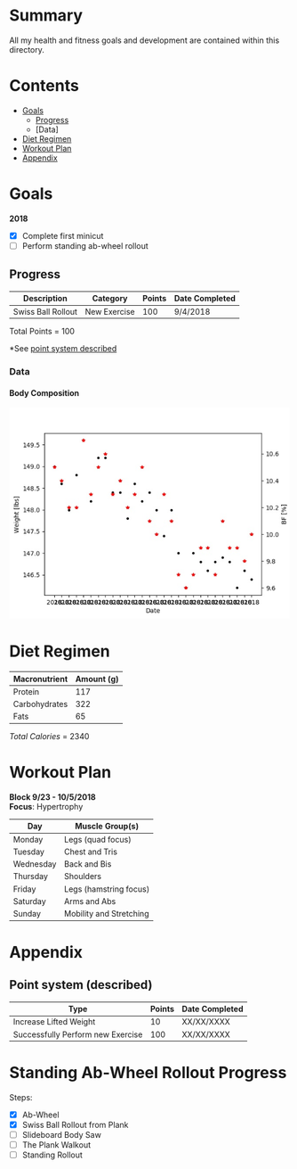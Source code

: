 # Summary
All my health and fitness goals and development are contained within this directory.

# Contents
- [Goals](./#goals)
  - [Progress](./#progress)
  - [Data]
- [Diet Regimen](./#diet-regimen)
- [Workout Plan](./#workout-plan)
- [Appendix](./#appendix)

# Goals
**2018**
- [X] Complete first minicut
- [ ] Perform standing ab-wheel rollout

## Progress
| Description | Category | Points | Date Completed |
| --- | --- | --- | --- |
| Swiss Ball Rollout | New Exercise | 100 | 9/4/2018 |

Total Points = 100

\*See [point system described](./#point-system-described)
### Data
#### Body Composition
![alt text](./body_comp.jpg?raw=true)

# Diet Regimen

Macronutrient | Amount (g)
--- | ---  
Protein | 117
Carbohydrates | 322  
Fats | 65

*Total Calories* = 2340

# Workout Plan

**Block 9/23 - 10/5/2018**  
**Focus**: Hypertrophy

Day | Muscle Group(s)
 ---- | ----  
Monday | Legs (quad focus)
Tuesday | Chest and Tris
Wednesday | Back and Bis
Thursday | Shoulders
Friday | Legs (hamstring focus)
Saturday | Arms and Abs
Sunday | Mobility and Stretching

# Appendix
## Point system (described)
| Type | Points | Date Completed
| --- | --- | --- |
| Increase Lifted Weight | 10 | XX/XX/XXXX |
| Successfully Perform new Exercise | 100 | XX/XX/XXXX


# Standing Ab-Wheel Rollout Progress
Steps:
- [X] Ab-Wheel
- [X] Swiss Ball Rollout from Plank
- [ ] Slideboard Body Saw
- [ ] The Plank Walkout
- [ ] Standing Rollout
